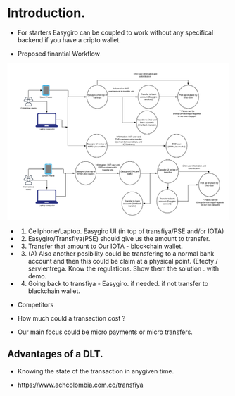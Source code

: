
# Introduction. 

* For starters Easygiro can be coupled to work without any specifical backend if you have a cripto wallet. 


* Proposed finantial Workflow

<img src="./finantial-workflow.png">

* 1. Cellphone/Laptop. Easygiro UI (in top of transfiya/PSE and/or IOTA)  
* 2. Easygiro/Transfiya(PSE) should give us the amount to transfer. 
* 3. Transfer that amount to Our IOTA - blockchain wallet.
* 3. (A) Also another posibility could be transfering to a normal bank account and then this could be claim at a physical point. (Efecty / servientrega. Know the regulations. Show them the solution . with demo. 
* 4. Going back to transfiya - Easygiro. if needed. if not transfer to blackchain wallet.

* Competitors 

* How much could  a transaction cost ? 

* Our main focus could be micro payments or micro transfers. 

## Advantages of a DLT. 
* Knowing the state of the transaction in anygiven time. 

* https://www.achcolombia.com.co/transfiya
